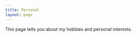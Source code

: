 ```yaml
---
title: Personal
layout: page
---
```


<div class="message">
This page tells you about my hobbies and personal interests.
</div>
